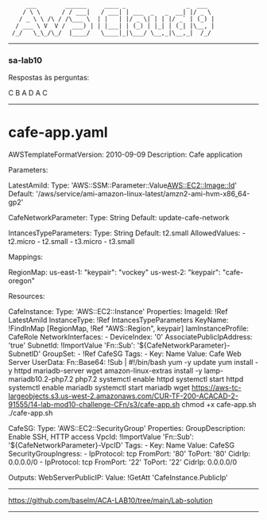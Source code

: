          ___        ______     ____ _                 _  ___  
        / \ \      / / ___|   / ___| | ___  _   _  __| |/ _ \ 
       / _ \ \ /\ / /\___ \  | |   | |/ _ \| | | |/ _` | (_) |
      / ___ \ V  V /  ___) | | |___| | (_) | |_| | (_| |\__, |
     /_/   \_\_/\_/  |____/   \____|_|\___/ \__,_|\__,_|  /_/ 
 ----------------------------------------------------------------- 


### sa-lab10


Respostas às perguntas:

C
B
A
D
A
C

------------------------------------------------------------------------------

# cafe-app.yaml


AWSTemplateFormatVersion: 2010-09-09
Description: Cafe application

Parameters:

  LatestAmiId:
    Type: 'AWS::SSM::Parameter::Value<AWS::EC2::Image::Id>'
    Default: '/aws/service/ami-amazon-linux-latest/amzn2-ami-hvm-x86_64-gp2'

  CafeNetworkParameter:
    Type: String
    Default: update-cafe-network
    
  IntancesTypeParameters:
    Type: String
    Default: t2.small
    AllowedValues:
      - t2.micro
      - t2.small
      - t3.micro
      - t3.small

Mappings:

  RegionMap:
    us-east-1:
      "keypair": "vockey"
    us-west-2:
      "keypair": "cafe-oregon"

Resources:

  CafeInstance:
    Type: 'AWS::EC2::Instance'
    Properties:
      ImageId: !Ref LatestAmiId
      InstanceType: !Ref IntancesTypeParameters
      KeyName: !FindInMap [RegionMap, !Ref "AWS::Region", keypair]
      IamInstanceProfile: CafeRole
      NetworkInterfaces:
        - DeviceIndex: '0'
          AssociatePublicIpAddress: 'true'
          SubnetId: !ImportValue
            'Fn::Sub': '${CafeNetworkParameter}-SubnetID'
          GroupSet:
            - !Ref CafeSG
      Tags:
        - Key: Name
          Value: Cafe Web Server
      UserData:
        Fn::Base64:
          !Sub |
            #!/bin/bash
            yum -y update
            yum install -y httpd mariadb-server wget
            amazon-linux-extras install -y lamp-mariadb10.2-php7.2 php7.2
            systemctl enable httpd
            systemctl start httpd
            systemctl enable mariadb
            systemctl start mariadb
            wget https://aws-tc-largeobjects.s3.us-west-2.amazonaws.com/CUR-TF-200-ACACAD-2-91555/14-lab-mod10-challenge-CFn/s3/cafe-app.sh
            chmod +x cafe-app.sh
            ./cafe-app.sh

  CafeSG:
    Type: 'AWS::EC2::SecurityGroup'
    Properties:
      GroupDescription: Enable SSH, HTTP access
      VpcId: !ImportValue
        'Fn::Sub': '${CafeNetworkParameter}-VpcID'
      Tags:
        - Key: Name
          Value: CafeSG
      SecurityGroupIngress:
        - IpProtocol: tcp
          FromPort: '80'
          ToPort: '80'
          CidrIp: 0.0.0.0/0
        - IpProtocol: tcp
          FromPort: '22'
          ToPort: '22'
          CidrIp: 0.0.0.0/0

Outputs:
  WebServerPublicIP:
    Value: !GetAtt 'CafeInstance.PublicIp'



------------------------------------------------------------------------------


https://github.com/baselm/ACA-LAB10/tree/main/Lab-solution


------------------------------------------------------------------------------



